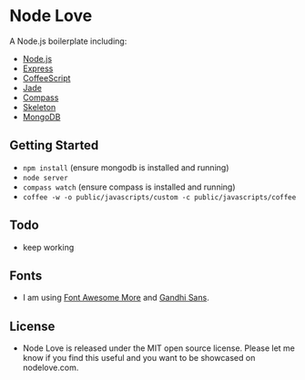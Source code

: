 # Node Love

A Node.js boilerplate including:

- [Node.js](http://nodejs.org/)
- [Express](http://expressjs.com/)
- [CoffeeScript](http://coffeescript.org/)
- [Jade](http://jade-lang.com/)
- [Compass](http://compass-style.org/)
- [Skeleton](http://www.getskeleton.com/)
- [MongoDB](http://www.mongodb.org/)


## Getting Started

- `npm install` (ensure mongodb is installed and running)
- `node server`
- `compass watch` (ensure compass is installed and running)
- `coffee -w -o public/javascripts/custom -c public/javascripts/coffee`

## Todo

- keep working

## Fonts

- I am using [Font Awesome More](https://github.com/gregoryloucas/Font-Awesome-More) and [Gandhi Sans](http://www.fontsquirrel.com/fonts/gandhi-sans).

## License

- Node Love is released under the MIT open source license. Please let me know if you find this useful and you want to be showcased on nodelove.com.